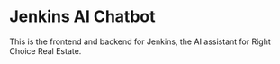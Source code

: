 # Jenkins AI Chatbot

This is the frontend and backend for Jenkins, the AI assistant for Right Choice Real Estate.
